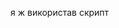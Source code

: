 <!-- Було реалізовано два варіанти (другий варіант увійшов у реліз)
перший варіант ми створюємо файл pre-commit в .git/hooks

має вигляд:

"#!/bin/sh

# Check if the gitleaks hook is enabled
hook_enabled=$(git config --bool hooks.gitleaks)

if [ "$hook_enabled" != "true" ]; then
    # The hook is not enabled, so just exit
    exit 0
fi

# Check if gitleaks is installed
if ! command -v gitleaks &> /dev/null
then
    echo "gitleaks could not be found, installing..."
    # Install gitleaks using "curl pipe sh", regardless of the OS
    curl -s https://raw.githubusercontent.com/gitleaks/gitleaks/master/install.sh | sh
fi

# Get the changes made
git_diff=$(git diff --cached --name-only)

# Run gitleaks on the changes made
for file in $git_diff
do
    # Check if the file exists before running gitleaks
    if [ -f "$file" ]; then
        gitleaks_result=$(gitleaks --config=gitleaks.toml --path="$PWD/$file" --no-git --quiet)

        if [ "$gitleaks_result" != "" ]; then
            echo "Potential secrets detected in $file!"
            echo "$gitleaks_result"
            exit 1
        fi
    fi
done
"

Спочатку, скрипт перевіряє, чи гук gitleaks увімкнений. якщо ні команда : <git config --local hooks.gitleaks true> Він перевіряє значення параметру hooks.gitleaks у конфігурації Git, щоб визначити, чи гук gitleaks повинен бути ввімкнений. 

Якщо гук gitleaks увімкнений, скрипт перевіряє, чи встановлений gitleaks на вашій системіб якщо  не встановлений, скрипт автоматично завантажує та встановлює gitleaks за допомогою методу "curl pipe sh"

Перевіряється, чи гук gitleaks ввімкнений в конфігурації Git.

Зробіть цей файл виконуваним. Це можна зробити використовуючи команду chmod +x .git/hooks/pre-commit.

Щоб включити або виключити цей хук, ви можете використовувати наступні команди git config:

Для включення: git config --local hooks.gitleaks true
Для виключення: git config --local hooks.gitleaks false


-------------------------------

друга реалізація на python (ходить перевіряє всі файли)

#!/usr/bin/env python3
import subprocess
import sys

def install_gitleaks():
    try:
        subprocess.run(['curl', '-s', 'https://raw.githubusercontent.com/zricethezav/gitleaks/master/install.sh'], check=True, text=True)
        subprocess.run(['chmod', '+x', 'install.sh'], check=True)
        subprocess.run(['./install.sh'], check=True)
    except subprocess.CalledProcessError:
        print("Error: Failed to install gitleaks.")
        sys.exit(1)

def run_gitleaks():
    try:
        subprocess.run(['gitleaks', '--path', '.', '--quiet'], check=True)
    except subprocess.CalledProcessError:
        print("Error: Secrets detected in the code. Commit rejected.")
        sys.exit(1)

def main():
    install_gitleaks()
    run_gitleaks()

if __name__ == '__main__':
    main()

Цей скрипт встановлює gitleaks, якщо він ще не встановлений на системі, використовуючи команди curl і chmod. Потім він запускає gitleaks для перевірки наявності секретів у всьому коді у поточній директорії. Якщо gitleaks виявляє потенційні секрети, виводиться повідомлення про помилку, і коміт відхиляється.

Для використання цього скрипта як pre-commit гука в Git, вам потрібно:

Зберегти цей скрипт у файл з назвою pre-commit (без розширення) в директорії .git/hooks вашого репозиторію.

Встановити виконуваний дозвіл на цей файл, виконавши команду chmod +x .git/hooks/pre-commit.

Виконати команду git config --bool hooks.gitleaks true, щоб увімкнути gitleaks гук.
ЩОб вимкнути git config --bool --unset hooks.gitleaks -->

я ж використав скрипт 

<!-- #!/usr/bin/env python3 -->
<!-- import subprocess
import sys

def run_gitleaks():
    try:
        subprocess.run(['gitleaks', '--path', '.'], check=True)
    except subprocess.CalledProcessError:
        print("Error: Secrets detected in the code. Commit rejected.")
        sys.exit(1)

def main():
    run_gitleaks()

if __name__ == '__main__':
    main() -->


<!-- я реалізував третій варіант

#!/usr/bin/env python3
import subprocess
import sys

def run_gitleaks():
    try:
        subprocess.run(['gitleaks', '--path', '.'], check=True)
    except subprocess.CalledProcessError:
        print("Error: Secrets detected in the code. Commit rejected.")
        sys.exit(1)

def main():
    run_gitleaks()

if __name__ == '__main__':
    main() -->
